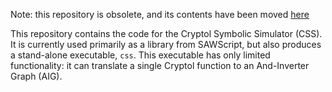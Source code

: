 Note: this repository is obsolete, and its contents have been moved [here](https://github.com/GaloisInc/saw-script)

This repository contains the code for the Cryptol Symbolic Simulator
(CSS). It is currently used primarily as a library from SAWScript, but
also produces a stand-alone executable, `css`. This executable has
only limited functionality: it can translate a single Cryptol function
to an And-Inverter Graph (AIG).
